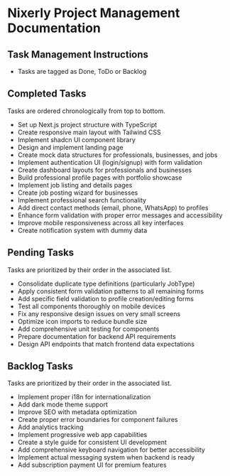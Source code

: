 # Nixerly Project Management Documentation

## Task Management Instructions
- Tasks are tagged as Done, ToDo or Backlog

## Completed Tasks
Tasks are ordered chronologically from top to bottom.

- Set up Next.js project structure with TypeScript
- Create responsive main layout with Tailwind CSS
- Implement shadcn UI component library
- Design and implement landing page
- Create mock data structures for professionals, businesses, and jobs
- Implement authentication UI (login/signup) with form validation
- Create dashboard layouts for professionals and businesses
- Build professional profile pages with portfolio showcase
- Implement job listing and details pages 
- Create job posting wizard for businesses
- Implement professional search functionality
- Add direct contact methods (email, phone, WhatsApp) to profiles
- Enhance form validation with proper error messages and accessibility
- Improve mobile responsiveness across all key interfaces
- Create notification system with dummy data

## Pending Tasks 
Tasks are prioritized by their order in the associated list.

- Consolidate duplicate type definitions (particularly JobType)
- Apply consistent form validation patterns to all remaining forms
- Add specific field validation to profile creation/editing forms
- Test all components thoroughly on mobile devices
- Fix any responsive design issues on very small screens
- Optimize icon imports to reduce bundle size
- Add comprehensive unit testing for components
- Prepare documentation for backend API requirements
- Design API endpoints that match frontend data expectations

## Backlog Tasks
Tasks are prioritized by their order in the associated list.

- Implement proper i18n for internationalization
- Add dark mode theme support
- Improve SEO with metadata optimization
- Create proper error boundaries for component failures
- Add analytics tracking
- Implement progressive web app capabilities
- Create a style guide for consistent UI development
- Add comprehensive keyboard navigation for better accessibility
- Implement actual messaging system when backend is ready
- Add subscription payment UI for premium features

